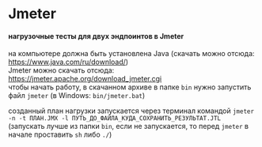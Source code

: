 # Jmeter
#### нагрузочные тесты для двух эндпоинтов в Jmeter

на компьютере должна быть установлена Java (скачать можно отсюда: https://www.java.com/ru/download/)  
Jmeter можно скачать отсюда: https://jmeter.apache.org/download_jmeter.cgi  
чтобы начать работу, в скачанном архиве в папке `bin` нужно запустить файл `jmeter`
(в Windows: `bin/jmeter.bat`)  

созданный план нагрузки запускается через терминал командой `jmeter -n -t ПЛАН.JMX -l ПУТЬ_ДО_ФАЙЛА_КУДА_СОХРАНИТЬ_РЕЗУЛЬТАТ.JTL`  
(запускать лучше из папки `bin`, если не запускается, то перед `jmeter` в начале проставить `sh` либо `./`)
